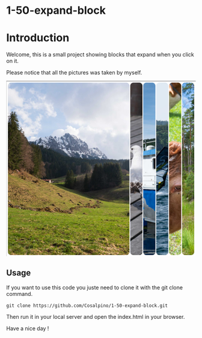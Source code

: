 # 1-50-expand-block

# Introduction
Welcome, this is a small project showing blocks that expand when you click on it.

Please notice that all the pictures was taken by myself.

![Result](images/result.png)

## Usage
If you want to use this code you juste need to clone it with the git clone command.
```
git clone https://github.com/Cosalpino/1-50-expand-block.git
```
Then run it in your local server and open the index.html in your browser.

Have a nice day !